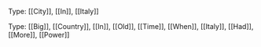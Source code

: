 Type: [[City]], [[In]], [[Italy]]

Type: [[Big]], [[Country]], [[In]], [[Old]], [[Time]], [[When]], [[Italy]], [[Had]], [[More]], [[Power]]